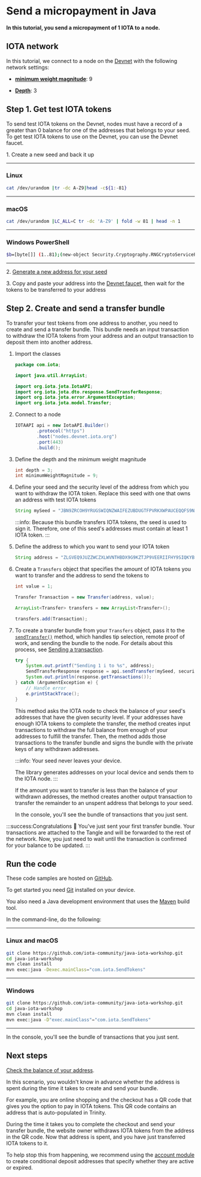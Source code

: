 # Send a micropayment in Java

**In this tutorial, you send a micropayment of 1 IOTA to a node.**

## IOTA network

In this tutorial, we connect to a node on the [Devnet](root://getting-started/1.0/networks/overview.md) with the following network settings:

- **[minimum weight magnitude](root://getting-started/1.0/references/glossary.md#minimum-weight-magnitude)**: 9

- **[Depth](root://getting-started/1.0/clients/sending-a-transaction.md#choosing-a-depth)**: 3

## Step 1. Get test IOTA tokens

To send test IOTA tokens on the Devnet, nodes must have a record of a greater than 0 balance for one of the addresses that belongs to your seed. To get test IOTA tokens to use on the Devnet, you can use the Devnet faucet.

1\. Create a new seed and back it up

--------------------
### Linux
```bash
cat /dev/urandom |tr -dc A-Z9|head -c${1:-81}
```
---
### macOS
```bash
cat /dev/urandom |LC_ALL=C tr -dc 'A-Z9' | fold -w 81 | head -n 1
```
---
### Windows PowerShell
```bash
$b=[byte[]] (1..81);(new-object Security.Cryptography.RNGCryptoServiceProvider).GetBytes($b);-join($b|%{[char[]] (65..90+57..57)[$_%27]})
```
--------------------

2\. [Generate a new address for your seed](../java/generate-an-address.md)

3\. Copy and paste your address into the [Devnet faucet](https://faucet.devnet.iota.org), then wait for the tokens to be transferred to your address

## Step 2. Create and send a transfer bundle

To transfer your test tokens from one address to another, you need to create and send a transfer bundle. This bundle needs an input transaction to withdraw the IOTA tokens from your address and an output transaction to deposit them into another address.

1. Import the classes

    ```java
    package com.iota;

    import java.util.ArrayList;

    import org.iota.jota.IotaAPI;
    import org.iota.jota.dto.response.SendTransferResponse;
    import org.iota.jota.error.ArgumentException;
    import org.iota.jota.model.Transfer;
    ```

2. Connect to a node

    ```java
   IOTAAPI api = new IotaAPI.Builder()
            .protocol("https")
            .host("nodes.devnet.iota.org")
            .port(443)
            .build();
    ```

3. Define the depth and the minimum weight magnitude

    ```java
    int depth = 3;
    int minimumWeightMagnitude = 9;
    ```

4. Define your seed and the security level of the address from which you want to withdraw the IOTA token. Replace this seed with one that owns an address with test IOTA tokens

    ```java
    String mySeed = "JBN9ZRCOH9YRUGSWIQNZWAIFEZUBDUGTFPVRKXWPAUCEQQFS9NHPQLXCKZKRHVCCUZNF9CZZWKXRZVCWQ";
    ```

    :::info:
    Because this bundle transfers IOTA tokens, the seed is used to sign it. Therefore, one of this seed's addresses must contain at least 1 IOTA token.
    :::

5. Define the address to which you want to send your IOTA token

    ```java
    String address = "ZLGVEQ9JUZZWCZXLWVNTHBDX9G9KZTJP9VEERIIFHY9SIQKYBVAHIMLHXPQVE9IXFDDXNHQINXJDRPFDXNYVAPLZAW";
    ```

6. Create a `Transfers` object that specifies the amount of IOTA tokens you want to transfer and the address to send the tokens to

    ```java
    int value = 1;

    Transfer Transaction = new Transfer(address, value);
    
    ArrayList<Transfer> transfers = new ArrayList<Transfer>();

    transfers.add(Transaction);
    ```

7. To create a transfer bundle from your `Transfers` object, pass it to the [`sendTransfer()`](https://github.com/iotaledger/iota-java/blob/dev/docs/iota-java/sendTransfer.md) method, which handles tip selection, remote proof of work, and sending the bundle to the node. For details about this process, see [Sending a transaction](root://getting-started/1.0/clients/sending-a-transaction.md).

    ```java
    try {
        System.out.printf("Sending 1 i to %s", address);
        SendTransferResponse response = api.sendTransfer(mySeed, securityLevel, depth, minimumWeightMagnitude, transfers, null, null, false, false, null);
        System.out.println(response.getTransactions());
    } catch (ArgumentException e) { 
        // Handle error
        e.printStackTrace(); 
    }
    ```

    This method asks the IOTA node to check the balance of your seed's addresses that have the given security level. If your addresses have enough IOTA tokens to complete the transfer, the method creates input transactions to withdraw the full balance from enough of your addresses to fulfill the transfer. Then, the method adds those transactions to the transfer bundle and signs the bundle with the private keys of any withdrawn addresses.

    :::info:
    Your seed never leaves your device.
    
    The library generates addresses on your local device and sends them to the IOTA node.
    :::

    If the amount you want to transfer is less than the balance of your withdrawn addresses, the method creates another output transaction to transfer the remainder to an unspent address that belongs to your seed.

    In the console, you'll see the bundle of transactions that you just sent.

:::success:Congratulations :tada:
You've just sent your first transfer bundle. Your transactions are attached to the Tangle and will be forwarded to the rest of the network. Now, you just need to wait until the transaction is confirmed for your balance to be updated.
:::

## Run the code

These code samples are hosted on [GitHub](https://github.com/iota-community/java-iota-workshop).

To get started you need [Git](https://git-scm.com/book/en/v2/Getting-Started-Installing-Git) installed on your device.

You also need a Java development environment that uses the [Maven](https://maven.apache.org/download.cgi) build tool.

In the command-line, do the following:

--------------------
### Linux and macOS
```bash
git clone https://github.com/iota-community/java-iota-workshop.git
cd java-iota-workshop
mvn clean install
mvn exec:java -Dexec.mainClass="com.iota.SendTokens"
```
---
### Windows
```bash
git clone https://github.com/iota-community/java-iota-workshop.git
cd java-iota-workshop
mvn clean install
mvn exec:java -D"exec.mainClass"="com.iota.SendTokens"
```
--------------------

In the console, you'll see the bundle of transactions that you just sent.

## Next steps

[Check the balance of your address](../java/check-balance.md).

In this scenario, you wouldn't know in advance whether the address is spent during the time it takes to create and send your bundle.

For example, you are online shopping and the checkout has a QR code that gives you the option to pay in IOTA tokens. This QR code contains an address that is auto-populated in Trinity.

During the time it takes you to complete the checkout and send your transfer bundle, the website owner withdraws IOTA tokens from the address in the QR code. Now that address is spent, and you have just transferred IOTA tokens to it.

To help stop this from happening, we recommend using the [account module](root://account-module/1.0/overview.md) to create conditional deposit addresses that specify whether they are active or expired.